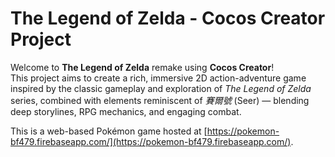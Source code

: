 # The Legend of Zelda - Cocos Creator Project

Welcome to **The Legend of Zelda** remake using **Cocos Creator**!  
This project aims to create a rich, immersive 2D action-adventure game inspired by the classic gameplay and exploration of *The Legend of Zelda* series, combined with elements reminiscent of *賽爾號* (Seer) — blending deep storylines, RPG mechanics, and engaging combat.

This is a web-based Pokémon game hosted at [https://pokemon-bf479.firebaseapp.com/](https://pokemon-bf479.firebaseapp.com/).
